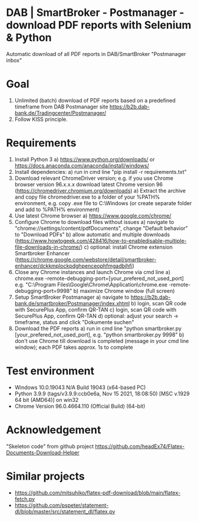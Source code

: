 # DAB | SmartBroker - Postmanager - download PDF reports with Selenium & Python

Automatic download of all PDF reports in DAB/SmartBroker "Postmanager inbox"


# Goal
1. Unlimited (batch) download of PDF reports based on a predefined timeframe from DAB Postmanager site https://b2b.dab-bank.de/Tradingcenter/Postmanager/
2. Follow KISS principle.


# Requirements
1. Install Python 3 
    a) https://www.python.org/downloads/ or https://docs.anaconda.com/anaconda/install/windows/
 2. Install dependencies: 
    a) run in cmd line "pip install -r requirements.txt"
 3. Download relevant ChromeDriver version; e.g. if you use Chrome browser version 96.x.x.x download latest Chrome version 96 (https://chromedriver.chromium.org/downloads)
    a) Extract the archive and copy file chromedriver.exe to a folder of your %PATH% environment, e.g. copy .exe file to C:\Windows (or create separate folder and add to %PATH% environment)
 4. Use latest Chrome browser
    a) https://www.google.com/chrome/
 5. Configure Chrome to download files without issues
    a) navigate to "chrome://settings/content/pdfDocuments", change "Default behavior" to "Download PDFs"
    b) allow automatic and multiple downloads (https://www.howtogeek.com/428416/how-to-enabledisable-multiple-file-downloads-in-chrome/)
    c) optional: install Chrome extension Smartbroker Enhancer (https://chrome.google.com/webstore/detail/smartbroker-enhancer/dckkmplockpdghpenceophfmgadbjhfi)
 6. Close any Chrome instances and launch Chrome via cmd line
    a) chrome.exe -remote-debugging-port=[your_prefered_not_used_port]
      e.g. "C:\Program Files\Google\Chrome\Application\chrome.exe -remote-debugging-port=9998"
    b) maximize Chrome window (full screen) 
 7. Setup SmartBroker Postmanager
    a) navigate to https://b2b.dab-bank.de/smartbroker/Postmanager/index.xhtml
    b) login, scan QR code with SecurePlus App, confirm QR-TAN
    c) login, scan QR code with SecurePlus App, confirm QR-TAN
    d) optional: adjust your search -> timeframe, status and click "Dokumente suchen"
 8. Download the PDF reports
    a) run in cmd line "python smartbroker.py [your_prefered_not_used_port], e.g. "python smartbroker.py 9998"
    b) don't use Chrome till download is completed (message in your cmd line window); each PDF takes approx. 1s to complete


# Test environment
- Windows 10.0.19043 N/A Build 19043 (x64-based PC)
- Python 3.9.9 (tags/v3.9.9:ccb0e6a, Nov 15 2021, 18:08:50) [MSC v.1929 64 bit (AMD64)] on win32
- Chrome Version 96.0.4664.110 (Official Build) (64-bit)



# Acknowledgement
 "Skeleton code" from github project https://github.com/headEx74/Flatex-Documents-Download-Helper


# Similar projects
- https://github.com/mitsuhiko/flatex-pdf-download/blob/main/flatex-fetch.py
- https://github.com/pspeter/statement-dl/blob/master/src/statement_dl/flatex.py
